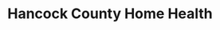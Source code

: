 ---
title: "Hancock County Home Health"
url: /sneedville/hancock-county-home-health/
shop: Sanitätshaus
---